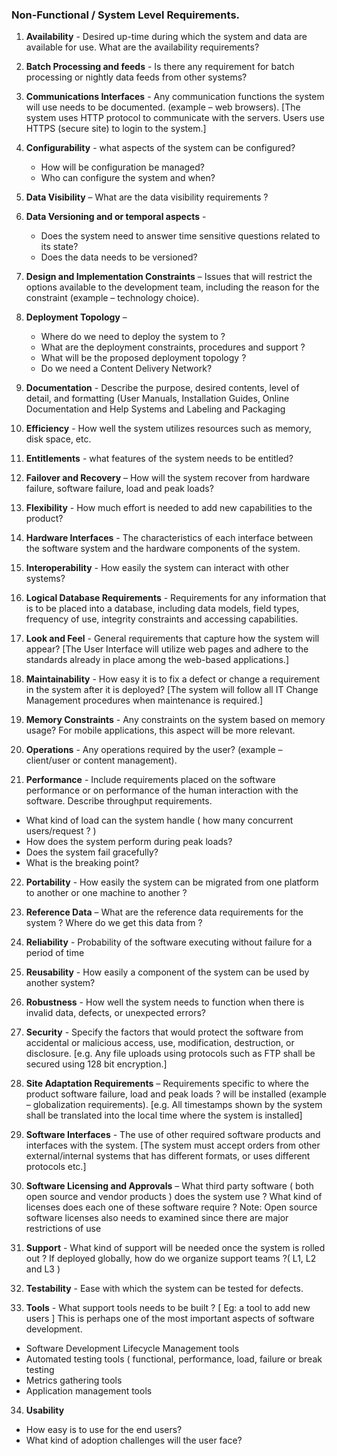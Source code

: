 ### Non-Functional / System Level Requirements.

1. <b>Availability</b> - Desired up-time during which the system and data are available for use. What are the availability requirements?

2. <b>Batch Processing and feeds</b> - Is there any requirement for batch processing or nightly data feeds from other systems?

3. <b>Communications Interfaces</b> - Any communication functions the system will use needs to be documented. (example – web browsers). [The system uses HTTP protocol to communicate with the servers. Users use HTTPS (secure site) to login to the system.]

4. <b>Configurability</b> - what aspects of the system can be configured? 
   * How will be configuration be managed?
   * Who can configure the system and when?

5. <b>Data Visibility</b> – What are the data visibility requirements ?

6. <b>Data Versioning and or temporal aspects</b> - 
   * Does the system need to answer time sensitive questions related to its state?
   * Does the data needs to be versioned? 

7. <b>Design and Implementation Constraints</b> – Issues that will restrict the options available to the development team, including the reason for the constraint (example – technology choice).

8. <b>Deployment Topology</b> – 
   * Where do we need to deploy the system to ? 
   * What are the deployment constraints, procedures and support ? 
   * What will be the proposed deployment topology ? 
   * Do we need a Content Delivery Network?

9. <b>Documentation</b> - Describe the purpose, desired contents, level of detail, and formatting (User Manuals, Installation Guides, Online Documentation and Help Systems and Labeling and Packaging

10. <b>Efficiency</b> - How well the system utilizes resources such as memory, disk space, etc.

11. <b>Entitlements</b> - what features of the system needs to be entitled?

12. <b>Failover and Recovery</b> – How will the system recover from hardware failure,  software failure, load and peak loads? 

13. <b>Flexibility</b> - How much effort is needed to add new capabilities to the product? 

14. <b>Hardware Interfaces</b> - The characteristics of each interface between the software system and the hardware components of the system. 

15. <b>Interoperability</b> - How easily the system can interact with other systems?

16. <b>Logical Database Requirements</b> - Requirements for any information that is to be placed into a database, including data models, field types, frequency of use, integrity constraints and accessing capabilities.

17. <b>Look and Feel</b> - General requirements that capture how the system will appear? [The User Interface will utilize web pages and adhere to the standards already in place among the web-based applications.]

18. <b>Maintainability</b> - How easy it is to fix a defect or change a requirement in the system after it is deployed? [The system will follow all IT Change Management procedures when maintenance is required.]

19. <b>Memory Constraints</b> - Any constraints on the system based on memory usage? For mobile applications, this aspect will be more relevant.

20. <b>Operations</b> - Any operations required by the user? (example – client/user or content management). 

21. <b>Performance</b> - Include requirements placed on the software performance or on performance of the human interaction with the software. Describe throughput requirements. 
   * What kind of load can the system handle ( how many concurrent users/request ? )
   * How does the system perform during peak loads? 
   * Does the system fail gracefully?
   * What is the breaking point? 

22. <b>Portability</b> - How easily the system can be migrated from one platform to another or one machine to another ?

23. <b>Reference Data</b> – What are the reference data requirements for the system ? Where do we get this data from ?

24. <b>Reliability</b> - Probability of the software executing without failure for a period of time

25. <b>Reusability</b> - How easily a component of the system can be used by another system?

26. <b>Robustness</b> - How well the system needs to function when there is invalid data, defects, or unexpected errors?

27. <b>Security</b> - Specify the factors that would protect the software from accidental or malicious access, use, modification, destruction, or disclosure. [e.g. Any file uploads using protocols such as FTP shall be secured using 128 bit encryption.]

28. <b>Site Adaptation Requirements</b> – Requirements specific to where the product software failure, load and peak loads ? will be installed (example – globalization requirements). [e.g. All timestamps shown by the system shall be translated into the local time where the system is installed]

29. <b>Software Interfaces</b> - The use of other required software products and interfaces with the system. [The system must accept orders from other external/internal systems that has different formats, or uses different protocols etc.]

30. <b>Software Licensing and Approvals</b> – What third party software ( both open source and vendor products ) does the system use ? What kind of licenses does each one of these software require ? Note: Open source software licenses also needs to examined since there are major restrictions of use

31. <b>Support</b> - What kind of support will be needed once the system is rolled out ? If deployed globally, how do we organize support teams ?( L1, L2 and L3 )

32. <b>Testability</b> - Ease with which the system can be tested for defects. 

33. <b>Tools</b> - What support tools needs to be built ? [ Eg: a tool to add new users ] This is perhaps one of the most important aspects of software development. 
 * Software Development Lifecycle Management tools
 * Automated testing tools ( functional, performance, load, failure or break  testing
 * Metrics gathering tools
 * Application management tools



34. <b>Usability</b>
 * How easy is to use for the end users?  
 * What kind of adoption challenges will the user face?
